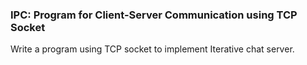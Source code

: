 ### IPC: Program for Client-Server Communication using TCP Socket
Write a program using TCP socket to implement Iterative chat server.